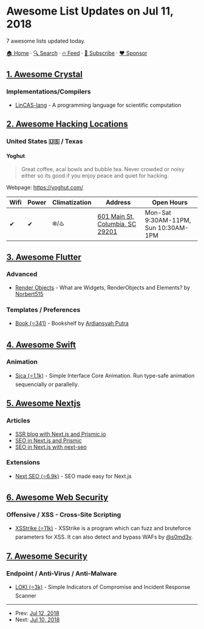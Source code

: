# Awesome List Updates on Jul 11, 2018

7 awesome lists updated today.

[🏠 Home](/README.md) · [🔍 Search](https://www.trackawesomelist.com/search/) · [🔥 Feed](https://www.trackawesomelist.com/rss.xml) · [📮 Subscribe](https://trackawesomelist.us17.list-manage.com/subscribe?u=d2f0117aa829c83a63ec63c2f&id=36a103854c) · [❤️  Sponsor](https://github.com/sponsors/theowenyoung)



## [1. Awesome Crystal](/content/veelenga/awesome-crystal/README.md)

### Implementations/Compilers

*   [LinCAS-lang](https://github.com/LinCAS-lang) - A programming language for scientific computation

## [2. Awesome Hacking Locations](/content/daviddias/awesome-hacking-locations/README.md)

### United States 🇺🇸 / Texas

#### Yoghut

> Great coffee, acai bowls and bubble tea. Never crowded or noisy either so its good if you enjoy peace and quiet for hacking.

Webpage: <https://yoghut.com/>

| Wifi | Power | Climatization | Address                                                             | Open Hours                           |
| ---- | ----- | ------------- | ------------------------------------------------------------------- | ------------------------------------ |
| ✔    | ✔     | ❄️/♨️         | [601 Main St, Columbia, SC 29201](https://goo.gl/maps/CPWuqG7QcVH2) | Mon-Sat 9:30AM-11PM, Sun 10:30AM-1PM |

## [3. Awesome Flutter](/content/Solido/awesome-flutter/README.md)

### Advanced

*   [Render Objects](https://medium.com/flutter-community/flutter-what-are-widgets-renderobjects-and-elements-630a57d05208) <!--claps:flutter-community/flutter-what-are-widgets-renderobjects-and-elements-630a57d05208--> - What are Widgets, RenderObjects and Elements? by [Norbert515](https://github.com/Norbert515)

### Templates / Preferences

*   [Book (⭐341)](https://github.com/putraxor/flutter-book-app) <!--stargazers:putraxor/flutter-book-app--> - Bookshelf by [Ardiansyah Putra](https://github.com/putraxor)

## [4. Awesome Swift](/content/matteocrippa/awesome-swift/README.md)

### Animation

*   [Sica (⭐1.1k)](https://github.com/cats-oss/Sica) - Simple Interface Core Animation. Run type-safe animation sequencially or parallelly.

## [5. Awesome Nextjs](/content/unicodeveloper/awesome-nextjs/README.md)

### Articles

*   [SSR blog with Next.js and Prismic.io](https://www.garymeehan.ie/blog/server-side-rendered-blog-with-nextjs-and-prismic)
*   [SEO in Next.js and Prismic](https://www.garymeehan.ie/blog/handling-seo-with-nextjs-and-prismic)
*   [SEO in Next.js with next-seo](https://www.garymeehan.ie/blog/seo-in-nextjs-with-next-seo)

### Extensions

*   [Next SEO (⭐6.9k)](https://github.com/garmeeh/next-seo) - SEO made easy for Next.js

## [6. Awesome Web Security](/content/qazbnm456/awesome-web-security/README.md)

### Offensive / XSS - Cross-Site Scripting

*   [XSStrike (⭐11k)](https://github.com/s0md3v/XSStrike) - XSStrike is a program which can fuzz and bruteforce parameters for XSS. It can also detect and bypass WAFs by [@s0md3v](https://github.com/s0md3v).

## [7. Awesome Security](/content/sbilly/awesome-security/README.md)

### Endpoint / Anti-Virus / Anti-Malware

*   [LOKI (⭐3k)](https://github.com/Neo23x0/Loki) - Simple Indicators of Compromise and Incident Response Scanner

---

- Prev: [Jul 12, 2018](/content/2018/07/12/README.md)
- Next: [Jul 10, 2018](/content/2018/07/10/README.md)